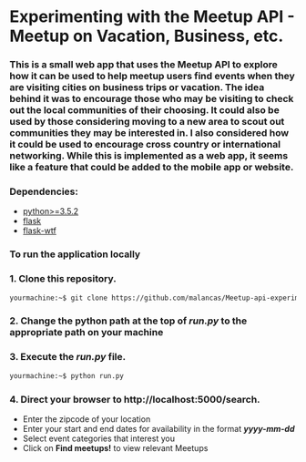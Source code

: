 # Experimenting with the Meetup API - Meetup on Vacation, Business, etc.

### This is a small web app that uses the Meetup API to explore how it can be used to help meetup users find events when they are visiting cities on business trips or vacation. The idea behind it was to encourage those who may be visiting to check out the local communities of their choosing. It could also be used by those considering moving to a new area to scout out communities they may be interested in. I also considered how it could be used to encourage cross country or international networking. While this is implemented as a web app, it seems like a feature that could be added to the mobile app or website.

### Dependencies: 
- [python>=3.5.2](https://www.python.org/downloads/release/python-352/)
- [flask](http://flask.pocoo.org/)
- [flask-wtf](https://flask-wtf.readthedocs.io/en/stable/)

### To run the application locally

### 1. Clone this repository.

```Bash
yourmachine:~$ git clone https://github.com/malancas/Meetup-api-experimentation.git
```

### 2. Change the python path at the top of ***run.py*** to the appropriate path on your machine

### 3. Execute the ***run.py*** file.

```Bash
yourmachine:~$ python run.py
```

### 4. Direct your browser to http://localhost:5000/search. 
- Enter the zipcode of your location
- Enter your start and end dates for availability in the format ***yyyy-mm-dd***
- Select event categories that interest you
- Click on **Find meetups!** to view relevant Meetups